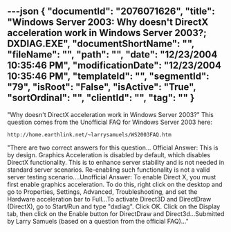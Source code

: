 ---json
{
  "documentId": "2076071626",
  "title": "Windows Server 2003: Why doesn't DirectX acceleration work in Windows Server 2003?; DXDIAG.EXE",
  "documentShortName": "",
  "fileName": "",
  "path": "",
  "date": "12/23/2004 10:35:46 PM",
  "modificationDate": "12/23/2004 10:35:46 PM",
  "templateId": "",
  "segmentId": "79",
  "isRoot": "False",
  "isActive": "True",
  "sortOrdinal": "",
  "clientId": "",
  "tag": ""
}
---

&quot;Why doesn't DirectX acceleration work in Windows Server 2003?&quot; This question comes from the Unofficial FAQ for Windows Server 2003 here:

    http://home.earthlink.net/~larrysamuels/WS2003FAQ.htm

&quot;There are two correct answers for this question... Official Answer: This is by design. Graphics Acceleration is disabled by default, which disables DirectX functionality. This is to enhance server stability and is not needed in standard server scenarios. Re-enabling such functionality is not a valid server testing scenario....Unofficial Answer: To enable Direct X, you must first enable graphics acceleration. To do this, right click on the desktop and go to Properties, Settings, Advanced, Troubleshooting, and set the Hardware acceleration bar to Full...To activate Direct3D and DirectDraw (DirectX), go to Start/Run and type &quot;dxdiag&quot;. Click OK. Click on the Display tab, then click on the Enable button for DirectDraw and Direct3d...Submitted by Larry Samuels (based on a question from the official FAQ)...&quot;
